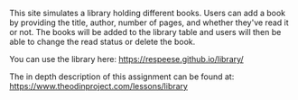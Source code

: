 This site simulates a library holding different books. Users can add a book  by providing the title, author, number of pages, and whether they've read it or not. The books will be added to the library table and users will then be able to change the read status or delete the book.

You can use the library here: https://respeese.github.io/library/

The in depth description of this assignment can be found at: https://www.theodinproject.com/lessons/library

